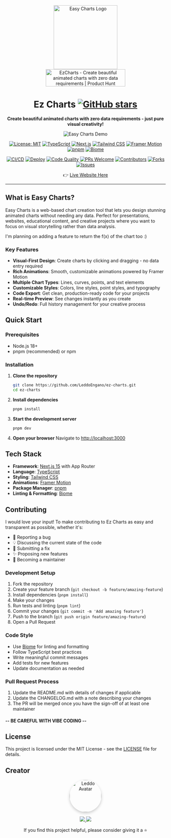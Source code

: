 
<div align="center">
  <img src="https://rbvesetvqkizggncjbwr.supabase.co/storage/v1/object/public/media/images/ez-charts/ez-charts-logo.webp" alt="Easy Charts Logo" width="200" height="200">
  
<div align="center">
  <a href="https://www.producthunt.com/products/ezcharts?embed=true&utm_source=badge-featured&utm_medium=badge&utm_source=badge-ezcharts" target="_blank"><img src="https://api.producthunt.com/widgets/embed-image/v1/featured.svg?post_id=1010933&theme=light&t=1756567059558" alt="EzCharts - Create&#0032;beautiful&#0032;animated&#0032;charts&#0032;with&#0032;zero&#0032;data&#0032;requirements | Product Hunt" style="width: 250px; height: 54px;" width="250" height="54" /></a>
</div>
  
  # Ez Charts [![GitHub stars](https://img.shields.io/github/stars/LeddoEngano/ez-charts?style=social)](https://github.com/LeddoEngano/ez-charts/stargazers)
  
  **Create beautiful animated charts with zero data requirements - just pure visual creativity!** 
  
  ![Easy Charts Demo](https://rbvesetvqkizggncjbwr.supabase.co/storage/v1/object/public/media/gifs/ez-charts/demo-ez-charts.gif)
  
  [![License: MIT](https://img.shields.io/badge/License-MIT-yellow.svg)](https://opensource.org/licenses/MIT)
  [![TypeScript](https://img.shields.io/badge/TypeScript-007ACC?style=flat&logo=typescript&logoColor=white)](https://www.typescriptlang.org/)
  [![Next.js](https://img.shields.io/badge/Next.js-000000?style=flat&logo=next.js&logoColor=white)](https://nextjs.org/)
  [![Tailwind CSS](https://img.shields.io/badge/Tailwind_CSS-38B2AC?style=flat&logo=tailwind-css&logoColor=white)](https://tailwindcss.com/)
  [![Framer Motion](https://img.shields.io/badge/Framer_Motion-0055FF?style=flat&logo=framer&logoColor=white)](https://www.framer.com/motion/)
  [![pnpm](https://img.shields.io/badge/pnpm-F69220?style=flat&logo=pnpm&logoColor=white)](https://pnpm.io/)
  [![Biome](https://img.shields.io/badge/Biome-000000?style=flat&logo=biome&logoColor=white)](https://biomejs.dev/)
  
  [![CI/CD](https://github.com/LeddoEngano/ez-charts/actions/workflows/ci.yml/badge.svg)](https://github.com/LeddoEngano/ez-charts/actions/workflows/ci.yml)
  [![Deploy](https://github.com/LeddoEngano/ez-charts/actions/workflows/deploy.yml/badge.svg)](https://github.com/LeddoEngano/ez-charts/actions/workflows/deploy.yml)
  [![Code Quality](https://img.shields.io/badge/code%20quality-A+-brightgreen)](https://github.com/LeddoEngano/ez-charts)
  [![PRs Welcome](https://img.shields.io/badge/PRs-welcome-brightgreen.svg)](https://github.com/LeddoEngano/ez-charts/pulls)
  [![Contributors](https://img.shields.io/github/contributors/LeddoEngano/ez-charts)](https://github.com/LeddoEngano/ez-charts/graphs/contributors)
  [![Forks](https://img.shields.io/github/forks/LeddoEngano/ez-charts)](https://github.com/LeddoEngano/ez-charts/network/members)
  [![Issues](https://img.shields.io/github/issues/LeddoEngano/ez-charts)](https://github.com/LeddoEngano/ez-charts/issues)
  
  👉 [Live Website Here](https://www.ez-charts.com/) 
</div>

---

## What is Easy Charts?

Easy Charts is a web-based chart creation tool that lets you design stunning animated charts without needing any data. Perfect for presentations, websites, educational content, and creative projects where you want to focus on visual storytelling rather than data analysis.

I'm planning on adding a feature to return the f(x) of the chart too :)

### Key Features

- **Visual-First Design**: Create charts by clicking and dragging - no data entry required
- **Rich Animations**: Smooth, customizable animations powered by Framer Motion
- **Multiple Chart Types**: Lines, curves, points, and text elements
- **Customizable Styles**: Colors, line styles, point styles, and typography
- **Code Export**: Get clean, production-ready code for your projects
- **Real-time Preview**: See changes instantly as you create
- **Undo/Redo**: Full history management for your creative process

## Quick Start

### Prerequisites

- Node.js 18+ 
- pnpm (recommended) or npm

### Installation

1. **Clone the repository**
   ```bash
   git clone https://github.com/LeddoEngano/ez-charts.git
   cd ez-charts
   ```

2. **Install dependencies**
   ```bash
   pnpm install
   ```

3. **Start the development server**
   ```bash
   pnpm dev
   ```

4. **Open your browser**
   Navigate to [http://localhost:3000](http://localhost:3000)

## Tech Stack

- **Framework**: [Next.js 15](https://nextjs.org/) with App Router
- **Language**: [TypeScript](https://www.typescriptlang.org/)
- **Styling**: [Tailwind CSS](https://tailwindcss.com/)
- **Animations**: [Framer Motion](https://www.framer.com/motion/)
- **Package Manager**: [pnpm](https://pnpm.io/)
- **Linting & Formatting**: [Biome](https://biomejs.dev/)

## Contributing

I would love your input! To make contributing to Ez Charts as easy and transparent as possible, whether it's:

- 🐛 Reporting a bug
- 💡 Discussing the current state of the code
- 🔧 Submitting a fix
- ✨ Proposing new features
- 📖 Becoming a maintainer

### Development Setup

1. Fork the repository
2. Create your feature branch (`git checkout -b feature/amazing-feature`)
3. Install dependencies (`pnpm install`)
4. Make your changes
5. Run tests and linting (`pnpm lint`)
6. Commit your changes (`git commit -m 'Add amazing feature'`)
7. Push to the branch (`git push origin feature/amazing-feature`)
8. Open a Pull Request

### Code Style

- Use [Biome](https://biomejs.dev/) for linting and formatting
- Follow TypeScript best practices
- Write meaningful commit messages
- Add tests for new features
- Update documentation as needed

### Pull Request Process

1. Update the README.md with details of changes if applicable
2. Update the CHANGELOG.md with a note describing your changes
3. The PR will be merged once you have the sign-off of at least one maintainer


#### -- BE CAREFUL WITH VIBE CODING --

## License

This project is licensed under the MIT License - see the [LICENSE](LICENSE) file for details.

## Creator  

<p align="center">
  <img src="https://rbvesetvqkizggncjbwr.supabase.co/storage/v1/object/public/media/leddo_founder.jpg" 
       alt="Leddo Avatar" 
       width="100" 
       style="border-radius: 50%; box-shadow: 0 4px 10px rgba(0,0,0,0.2);" />
</p>

<p align="center">
  <a href="https://www.instagram.com/leddo_">
    <img src="https://img.shields.io/badge/Instagram-%40leddo__-E4405F?logo=instagram&logoColor=white" />
  </a>
  <a href="https://x.com/leddo_401">
    <img src="https://img.shields.io/badge/Twitter-%40leddo__401-1DA1F2?logo=twitter&logoColor=white" />
  </a>
</p>

<div align="center">
  <p>If you find this project helpful, please consider giving it a ⭐️</p>
</div>

